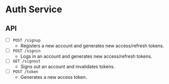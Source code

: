 # Auth Service

## API

- [ ] `POST /signup`
  - Registers a new account and generates new access/refresh tokens.
- [ ] `POST /signin`
  - Logs in an account and generates new access/refresh tokens.
- [ ] `GET /signout`
  - Signs out an account and invalidates tokens.
- [ ] `POST /token`
  - Generates a new access token.
